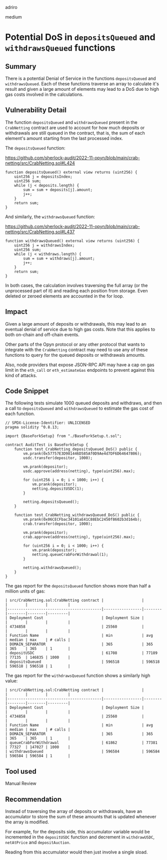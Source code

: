 adriro

medium

# Potential DoS in `depositsQueued` and `withdrawsQueued` functions

## Summary

There is a potential Denial of Service in the functions `depositsQueued` and `withdrawsQueued`. Each of these functions traverse an array to calculate it's result and given a large amount of elements may lead to a DoS due to high gas costs involved in the calculations.

## Vulnerability Detail

The function `depositsQueued` and `withdrawsQueued` present in the `CrabNetting` contract are used to account for how much deposits or withdrawals are still queued in the contract, that is, the sum of each element's amount starting from the last processed index. 

The `depositsQueued` function:

https://github.com/sherlock-audit/2022-11-opyn/blob/main/crab-netting/src/CrabNetting.sol#L424

```solidity
function depositsQueued() external view returns (uint256) {
    uint256 j = depositsIndex;
    uint256 sum;
    while (j < deposits.length) {
        sum = sum + deposits[j].amount;
        j++;
    }
    return sum;
}
```

And similarly, the `withdrawsQueued` function:

https://github.com/sherlock-audit/2022-11-opyn/blob/main/crab-netting/src/CrabNetting.sol#L437

```solidity
function withdrawsQueued() external view returns (uint256) {
    uint256 j = withdrawsIndex;
    uint256 sum;
    while (j < withdraws.length) {
        sum = sum + withdraws[j].amount;
        j++;
    }
    return sum;
}
```

In both cases, the calculation involves traversing the full array (or the unprocessed part of it) and reading each position from storage. Even deleted or zeroed elements are accounted in the for loop.

## Impact

Given a large amount of deposits or withdrawals, this may lead to an eventual denial of service due to high gas costs. Note that this applies to both on-chain and off-chain events. 

Other parts of the Opyn protocol or any other protocol that wants to integrate with the `CrabNetting` contract may need to use any of these functions to query for the queued deposits or withdrawals amounts. 

Also, node providers that expose JSON-RPC API may have a cap on gas limit in the `eth_call` or `eth_estimateGas` endpoints to prevent against this kind of attacks.

## Code Snippet

The following tests simulate 1000 queued deposits and withdraws, and then a call to `depositsQueued` and `withdrawsQueued` to estimate the gas cost of each function.

```solidity
// SPDX-License-Identifier: UNLICENSED
pragma solidity ^0.8.13;

import {BaseForkSetup} from "./BaseForkSetup.t.sol";

contract AuditTest is BaseForkSetup {
    function test_CrabNetting_depositsQueued_DoS() public {
        vm.prank(0x57757E3D981446D585Af0D9Ae4d7DF6D64647806);
        usdc.transfer(depositor, 1000);

        vm.prank(depositor);
        usdc.approve(address(netting), type(uint256).max);

        for (uint256 i = 0; i < 1000; i++) {
            vm.prank(depositor);
            netting.depositUSDC(1);
        }

        netting.depositsQueued();
    }

    function test_CrabNetting_withdrawsQueued_DoS() public {
        vm.prank(0x06CECFbac34101aE41C88EbC2450f8602b3d164b);
        crab.transfer(depositor, 1000);

        vm.prank(depositor);
        crab.approve(address(netting), type(uint256).max);

        for (uint256 i = 0; i < 1000; i++) {
            vm.prank(depositor);
            netting.queueCrabForWithdrawal(1);
        }

        netting.withdrawsQueued();
    }
}
```

The gas report for the `depositsQueued` function shows more than half a million units of gas:

```solidity
| src/CrabNetting.sol:CrabNetting contract |                 |        |        |        |         |
|------------------------------------------|-----------------|--------|--------|--------|---------|
| Deployment Cost                          | Deployment Size |        |        |        |         |
| 4734858                                  | 25560           |        |        |        |         |
| Function Name                            | min             | avg    | median | max    | # calls |
| DOMAIN_SEPARATOR                         | 365             | 365    | 365    | 365    | 1       |
| depositUSDC                              | 61708           | 77189  | 77135  | 146835 | 1000    |
| depositsQueued                           | 596518          | 596518 | 596518 | 596518 | 1       |
```

The gas report for the `withdrawsQueued` function shows a similarly high value:

```solidity
| src/CrabNetting.sol:CrabNetting contract |                 |        |        |        |         |
|------------------------------------------|-----------------|--------|--------|--------|---------|
| Deployment Cost                          | Deployment Size |        |        |        |         |
| 4734858                                  | 25560           |        |        |        |         |
| Function Name                            | min             | avg    | median | max    | # calls |
| DOMAIN_SEPARATOR                         | 365             | 365    | 365    | 365    | 1       |
| queueCrabForWithdrawal                   | 61862           | 77381  | 77327  | 147027 | 1000    |
| withdrawsQueued                          | 596584          | 596584 | 596584 | 596584 | 1       |
```

## Tool used

Manual Review

## Recommendation

Instead of traversing the array of deposits or withdrawals, have an accumulator to store the sum of these amounts that is updated whenever the array is modified.  

For example, for the deposits side, this accumulator variable would be incremented in the `depositUSDC` function and decrement in `withdrawUSDC`, `netAtPrice` and `depositAuction`.

Reading from this accumulator would then just involve a single sload.